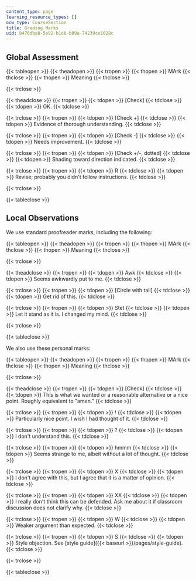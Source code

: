 ```yaml
---
content_type: page
learning_resource_types: []
ocw_type: CourseSection
title: Grading Marks
uid: 8476dba8-5e92-b1e6-b09a-74239ce1028c
---
```


Global Assessment
-----------------

{{< tableopen >}}
{{< theadopen >}}
{{< tropen >}}
{{< thopen >}}
MArk
{{< thclose >}}
{{< thopen >}}
Meaning
{{< thclose >}}

{{< trclose >}}

{{< theadclose >}}
{{< tropen >}}
{{< tdopen >}}
\[Check\]
{{< tdclose >}}
{{< tdopen >}}
OK.
{{< tdclose >}}

{{< trclose >}}
{{< tropen >}}
{{< tdopen >}}
\[Check +\]
{{< tdclose >}}
{{< tdopen >}}
Evidence of thorough understanding.
{{< tdclose >}}

{{< trclose >}}
{{< tropen >}}
{{< tdopen >}}
\[Check -\]
{{< tdclose >}}
{{< tdopen >}}
Needs improvement.
{{< tdclose >}}

{{< trclose >}}
{{< tropen >}}
{{< tdopen >}}
\[Check +/-, dotted\]
{{< tdclose >}}
{{< tdopen >}}
Shading toward direction indicated.
{{< tdclose >}}

{{< trclose >}}
{{< tropen >}}
{{< tdopen >}}
R
{{< tdclose >}}
{{< tdopen >}}
Revise; probably you didn't follow instructions.
{{< tdclose >}}

{{< trclose >}}

{{< tableclose >}}

Local Observations
------------------

We use standard proofreader marks, including the following:

{{< tableopen >}}
{{< theadopen >}}
{{< tropen >}}
{{< thopen >}}
MArk
{{< thclose >}}
{{< thopen >}}
Meaning
{{< thclose >}}

{{< trclose >}}

{{< theadclose >}}
{{< tropen >}}
{{< tdopen >}}
Awk
{{< tdclose >}}
{{< tdopen >}}
Seems awkwardly put to me.
{{< tdclose >}}

{{< trclose >}}
{{< tropen >}}
{{< tdopen >}}
\[Circle with tail\]
{{< tdclose >}}
{{< tdopen >}}
Get rid of this.
{{< tdclose >}}

{{< trclose >}}
{{< tropen >}}
{{< tdopen >}}
Stet
{{< tdclose >}}
{{< tdopen >}}
Let it stand as it is. I changed my mind.
{{< tdclose >}}

{{< trclose >}}

{{< tableclose >}}

We also use these personal marks:

{{< tableopen >}}
{{< theadopen >}}
{{< tropen >}}
{{< thopen >}}
MArk
{{< thclose >}}
{{< thopen >}}
Meaning
{{< thclose >}}

{{< trclose >}}

{{< theadclose >}}
{{< tropen >}}
{{< tdopen >}}
\[Check\]
{{< tdclose >}}
{{< tdopen >}}
This is what we wanted or a reasonable alternative or a nice point. Roughly equivalent to "amen."
{{< tdclose >}}

{{< trclose >}}
{{< tropen >}}
{{< tdopen >}}
!
{{< tdclose >}}
{{< tdopen >}}
Particularly nice point. I wish I had thought of it.
{{< tdclose >}}

{{< trclose >}}
{{< tropen >}}
{{< tdopen >}}
?
{{< tdclose >}}
{{< tdopen >}}
I don't understand this.
{{< tdclose >}}

{{< trclose >}}
{{< tropen >}}
{{< tdopen >}}
hmmm
{{< tdclose >}}
{{< tdopen >}}
Seems strange to me, albeit without a lot of thought.
{{< tdclose >}}

{{< trclose >}}
{{< tropen >}}
{{< tdopen >}}
X
{{< tdclose >}}
{{< tdopen >}}
I don't agree with this, but I agree that it is a matter of opinion.
{{< tdclose >}}

{{< trclose >}}
{{< tropen >}}
{{< tdopen >}}
XX
{{< tdclose >}}
{{< tdopen >}}
I really don't think this can be defended. Ask me about it if classroom discussion does not clarify why.
{{< tdclose >}}

{{< trclose >}}
{{< tropen >}}
{{< tdopen >}}
W
{{< tdclose >}}
{{< tdopen >}}
Weaker argument than expected.
{{< tdclose >}}

{{< trclose >}}
{{< tropen >}}
{{< tdopen >}}
S
{{< tdclose >}}
{{< tdopen >}}
Style objection. See [style guide]({{< baseurl >}}/pages/style-guide).
{{< tdclose >}}

{{< trclose >}}

{{< tableclose >}}